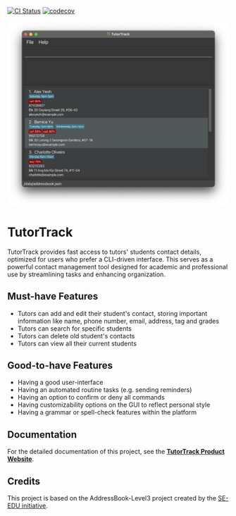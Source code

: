 [![CI Status](https://github.com/se-edu/addressbook-level3/workflows/Java%20CI/badge.svg)](https://github.com/AY2324S2-CS2103-F08-4/tp/actions)
[![codecov](https://codecov.io/gh/AY2324S2-CS2103-F08-4/tp/graph/badge.svg?token=MYL7SH6BMO)](https://codecov.io/gh/AY2324S2-CS2103-F08-4/tp)

![Ui](docs/images/Ui.png)

# TutorTrack
TutorTrack provides fast access to tutors' students contact details, optimized for users who prefer a CLI-driven interface. This serves as a powerful contact management tool designed for academic and professional use by streamlining tasks and enhancing organization.

## Must-have Features
* Tutors can add and edit their student's contact, storing important information like name, phone number, email, address, tag and grades
* Tutors can search for specific students
* Tutors can delete old student's contacts
* Tutors can view all their current students

## Good-to-have Features
* Having a good user-interface
* Having an automated routine tasks (e.g. sending reminders)
* Having an option to confirm or deny all commands
* Having customizability options on the GUI to reflect personal style
* Having a grammar or spell-check features within the platform

## Documentation
For the detailed documentation of this project, see the **[TutorTrack Product Website](https://ay2324s2-cs2103-f08-4.github.io/tp/)**.

## Credits
This project is based on the AddressBook-Level3 project created by the [SE-EDU initiative](https://se-education.org).
